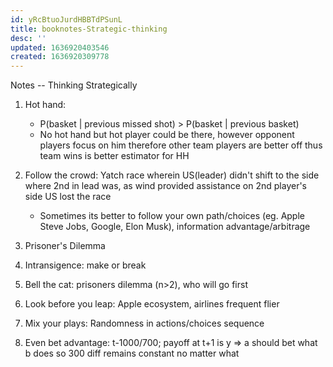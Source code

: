 ```yaml
---
id: yRcBtuoJurdHBBTdPSunL
title: booknotes-Strategic-thinking
desc: ''
updated: 1636920403546
created: 1636920309778
---
```


Notes -- Thinking Strategically


1. Hot hand:
    * P(basket | previous missed shot) > P(basket | previous basket)
    * No hot hand but hot player could be there, however opponent players focus on him therefore other team players are better off thus team wins is better estimator for HH

2. Follow the crowd: Yatch race wherein US(leader) didn't shift to the side where 2nd in lead was, as wind provided assistance on 2nd player's side US lost the race
    * Sometimes its better to follow your own path/choices (eg. Apple Steve Jobs, Google, Elon Musk), information advantage/arbitrage

3. Prisoner's Dilemma

4. Intransigence: make or break

5. Bell the cat: prisoners dilemma (n>2), who will go first


6. Look before you leap: Apple ecosystem, airlines frequent flier

7. Mix your plays: Randomness in actions/choices sequence

8. Even bet advantage: t-1000/700; payoff at t+1 is y => a should bet what b does so 300 diff remains constant no matter what
